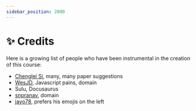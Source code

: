 ```yaml
---
sidebar_position: 2000
---
```


# ✨ Credits

Here is a growing list of people who have been instrumental in the creation of this course:

- [Chenglei Si](https://noviscl.github.io), many, many paper suggestions
- [WesJD](https://wesleysmith.dev), Javascript pains, domain
- Sulu, Docusaurus
- [snpranav](https://twitter.com/snpranav), domain
- [jayo78](https://github.com/jayo78), prefers his emojis on the left